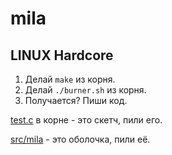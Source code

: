 mila
====

LINUX Hardcore
--------------

1. Делай `make` из корня.
2. Делай `./burner.sh` из корня.
3. Получается? Пиши код.

[test.c](test.c) в корне - это скетч, пили его.

[src/mila](src/mila) - это оболочка, пили её.
